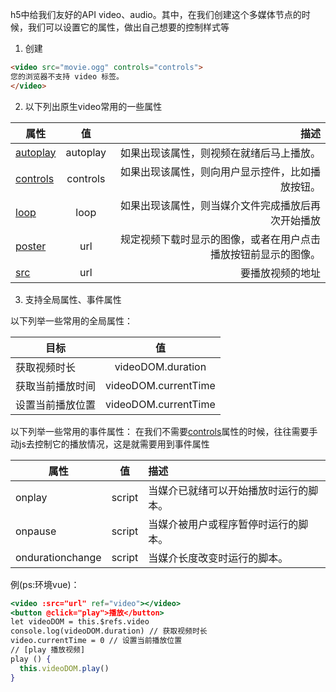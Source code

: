 h5中给我们友好的API video、audio。其中，在我们创建这个多媒体节点的时候，我们可以设置它的属性，做出自己想要的控制样式等

1. 创建

```html
<video src="movie.ogg" controls="controls">
您的浏览器不支持 video 标签。
</video>
```

2. 以下列出原生video常用的一些属性

| 属性                                                         |    值    |                                                         描述 |
| ------------------------------------------------------------ | :------: | -----------------------------------------------------------: |
| [autoplay](http://www.w3school.com.cn/tags/att_video_autoplay.asp) | autoplay |                     如果出现该属性，则视频在就绪后马上播放。 |
| [controls](http://www.w3school.com.cn/tags/att_video_controls.asp) | controls |             如果出现该属性，则向用户显示控件，比如播放按钮。 |
| [loop](http://www.w3school.com.cn/tags/att_video_loop.asp)   |   loop   |           如果出现该属性，则当媒介文件完成播放后再次开始播放 |
| [poster](http://www.w3school.com.cn/tags/att_video_poster.asp) |   url    | 规定视频下载时显示的图像，或者在用户点击播放按钮前显示的图像。 |
| [src](http://www.w3school.com.cn/tags/att_video_src.asp)     |   url    |                                             要播放视频的地址 |

3. 支持全局属性、事件属性

以下列举一些常用的全局属性：

| 目标             |          值          |
| ---------------- | :------------------: |
| 获取视频时长     |  videoDOM.duration   |
| 获取当前播放时间 | videoDOM.currentTime |
| 设置当前播放位置 | videoDOM.currentTime |

以下列举一些常用的事件属性：
 在我们不需要[controls](http://www.w3school.com.cn/tags/att_video_controls.asp)属性的时候，往往需要手动js去控制它的播放情况，这是就需要用到事件属性

| 属性             |   值   | 描述                                   |
| ---------------- | :----: | :------------------------------------- |
| onplay           | script | 当媒介已就绪可以开始播放时运行的脚本。 |
| onpause          | script | 当媒介被用户或程序暂停时运行的脚本。   |
| ondurationchange | script | 当媒介长度改变时运行的脚本。           |

例(ps:环境vue)：



```jsx
<video :src="url" ref="video"></video>
<button @click="play">播放</button>
let videoDOM = this.$refs.video
console.log(videoDOM.duration) // 获取视频时长
video.currentTime = 0 // 设置当前播放位置
// [play 播放视频]
play () {
  this.videoDOM.play()
}
```
